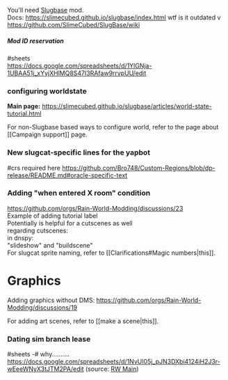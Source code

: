 You'll need [Slugbase](https://steamcommunity.com/sharedfiles/filedetails/?id=2933196558) mod.  
Docs: https://slimecubed.github.io/slugbase/index.html
wtf is it outdated v
https://github.com/SlimeCubed/SlugBase/wiki

##### Mod ID reservation
#sheets  
https://docs.google.com/spreadsheets/d/1YlGNja-1UBAA51j_xYyjXHlMQ8S47I3RAfaw9rrvpUU/edit
### configuring worldstate
**Main page:**
https://slimecubed.github.io/slugbase/articles/world-state-tutorial.html

For non-Slugbase based ways to configure world, refer to the page about [[Campaign support]] page. 

### New slugcat-specific lines for the yapbot
#crs required
here
https://github.com/Bro748/Custom-Regions/blob/dp-release/README.md#oracle-specific-text

### Adding "when entered X room" condition  
https://github.com/orgs/Rain-World-Modding/discussions/23  
Example of adding tutorial label  
Potentially is helpful for a cutscenes as well  
regarding cutscenes:  
in dnspy:   
"slideshow" and "buildscene"  
For slugcat sprite naming, refer to [[Clarifications#Magic numbers|this]].  

# Graphics  
Adding graphics without DMS: https://github.com/orgs/Rain-World-Modding/discussions/19

For adding art scenes, refer to [[make a scene|this]].

### Dating sim branch lease
#sheets
-# why..........  
https://docs.google.com/spreadsheets/d/1NvUI05j_pJN3DXbi4124iH2J3r-wEeeWNyX3tJTM2PA/edit
(source: [RW Main](https://discord.com/channels/291184728944410624/838185248981385256/1192167586796941312))